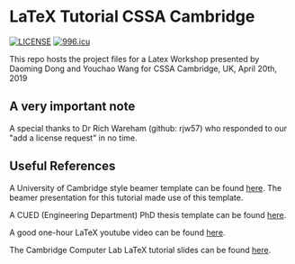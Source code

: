 # LaTeX Tutorial CSSA Cambridge

[![LICENSE](https://img.shields.io/badge/license-NPL%20(The%20996%20Prohibited%20License)-blue.svg)](https://github.com/996icu/996.ICU/blob/master/LICENSE)
<a href="https://996.icu"><img src="https://img.shields.io/badge/link-996.icu-red.svg" alt="996.icu"></a>

This repo hosts the project files for a Latex Workshop presented by Daoming Dong and Youchao Wang for CSSA Cambridge, UK, April 20th, 2019

## A very important note

A special thanks to Dr Rich Wareham (github: rjw57) who responded to our "add a license request" in no time.

## Useful References

A University of Cambridge style beamer template can be found [here](https://github.com/rjw57/cambridge-beamer). The beamer presentation for this tutorial made use of this template.

A CUED (Engineering Department) PhD thesis template can be found [here](https://github.com/kks32/phd-thesis-template).

A good one-hour LaTeX youtube video can be found [here](https://www.youtube.com/watch?v=VhmkLrOjLsw).

The Cambridge Computer Lab LaTeX tutorial slides can be found [here](https://www.cl.cam.ac.uk/teaching/1617/TeX+MATLAB/latex-slides.pdf).
